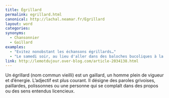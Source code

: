 ```yaml
---
title: Égrillard
permalink: egrillard.html
canonical: http://lachal.neamar.fr/Egrillard
layout: word
categories:
synonyms:
  - Chansonnier
  - Gaillard
examples:
  - "Evitez nonobstant les échansons égrillards…"
  - "Le samedi soir, au lieu d'aller dans des baloches bucoliques à la rencontre d'échansons égrillards."
link: http://lemotdujour.over-blog.com/article-2034138.html
---
```


Un égrillard (nom commun vieilli) est un gaillard, un homme plein de vigueur et d’énergie. L’adjectif est plus courant. Il désigne des paroles grivoises, paillardes, polissonnes ou une personne qui se complaît dans des propos ou des sens entendus licencieux.

